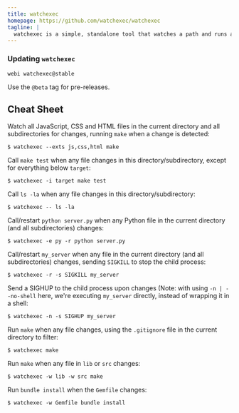 ```yaml
---
title: watchexec
homepage: https://github.com/watchexec/watchexec
tagline: |
  watchexec is a simple, standalone tool that watches a path and runs a command whenever it detects modifications.
---
```


### Updating `watchexec`

`webi watchexec@stable`

Use the `@beta` tag for pre-releases.

## Cheat Sheet

Watch all JavaScript, CSS and HTML files in the current directory and all
subdirectories for changes, running `make` when a change is detected:

    $ watchexec --exts js,css,html make

Call `make test` when any file changes in this directory/subdirectory, except
for everything below `target`:

    $ watchexec -i target make test

Call `ls -la` when any file changes in this directory/subdirectory:

    $ watchexec -- ls -la

Call/restart `python server.py` when any Python file in the current directory
(and all subdirectories) changes:

    $ watchexec -e py -r python server.py

Call/restart `my_server` when any file in the current directory (and all
subdirectories) changes, sending `SIGKILL` to stop the child process:

    $ watchexec -r -s SIGKILL my_server

Send a SIGHUP to the child process upon changes (Note: with using
`-n | --no-shell` here, we're executing `my_server` directly, instead of
wrapping it in a shell:

    $ watchexec -n -s SIGHUP my_server

Run `make` when any file changes, using the `.gitignore` file in the current
directory to filter:

    $ watchexec make

Run `make` when any file in `lib` or `src` changes:

    $ watchexec -w lib -w src make

Run `bundle install` when the `Gemfile` changes:

    $ watchexec -w Gemfile bundle install
